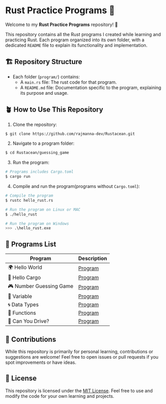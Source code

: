 # Rust Practice Programs 🦀

Welcome to my **Rust Practice Programs** repository! 🎉

This repository contains all the Rust programs I created while learning and practicing Rust. Each program organized into its own folder, with a dedicated `README` file to explain its functionality and implementation.

## 🏗️ Repository Structure

- Each folder (`program/`) contains:
  - A `main.rs` file: The rust code for that program.
  - A `README.md` file: Documentation specific to the program, explaining its purpose and usage.

## 🪴 How to Use This Repository

1. Clone the repository:

```bash
$ git clone https://github.com/rajmanna-dev/Rustacean.git
```

2. Navigate to a program folder:

```bash
$ cd Rustacean/guessing_game
```

3. Run the program:

```bash
# Programs includes Cargo.toml
$ cargo run
```

4. Compile and run the program(programs without `Cargo.toml`):

```bash
# Compile the program
$ rustc hello_rust.rs

# Run the program on Linux or MAC
$ ./hello_rust

# Run the program on Windows
>>> .\hello_rust.exe
```

## 📃 Programs List

| Program                 | Description               |
| ----------------------- | ------------------------- |
| 🌍 Hello World          | [Program](hello_rust/)    |
| 🚢 Hello Cargo          | [Program](hello_cargo/)   |
| 🎮 Number Guessing Game | [Program](guessing_game/) |
| 🚅 Variable             | [Program](variables/)     |
| 🌀 Data Types           | [Program](datatypes/)     |
| 🦾 Functions            | [Program](functions/)     |
| 🚗 Can You Drive?       | [Program](can_drive/)     |

## 🤝 Contributions

While this repository is primarily for personal learning, contributions or suggestions are welcome! Feel free to open issues or pull requests if you spot improvements or have ideas.

## 🪪 License

This repository is licensed under the [MIT License](LICENSE.txt). Feel free to use and modify the code for your own learning and projects.
